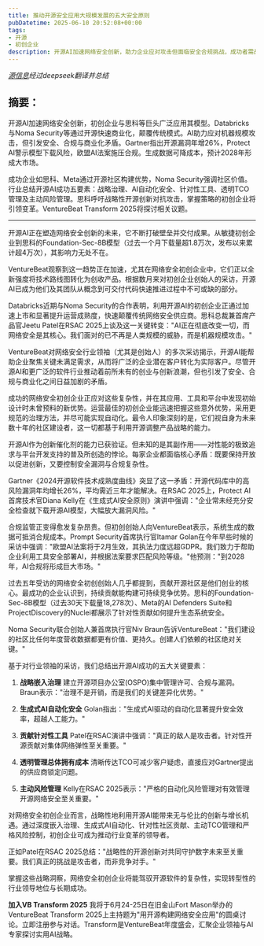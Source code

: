```yaml
---
title: 推动开源安全应用大规模发展的五大安全原则
pubDatetime: 2025-06-10 20:52:08+00:00
tags:
- 开源
- 初创企业
description: 开源AI加速网络安全创新，助力企业应对攻击但面临安全合规挑战，成功者需战略治理与风险管理，思科等巨头及初创企业正引领变革。
---
```


*[源信息](https://venturebeat.com/security/top-five-security-principles-driving-open-source-cyber-apps-at-scale/)经过deepseek翻译并总结*

## 摘要：

开源AI加速网络安全创新，初创企业与思科等巨头广泛应用其模型。Databricks与Noma Security等通过开源快速商业化，颠覆传统模式。AI助力应对机器规模攻击，但引发安全、合规与商业化矛盾。Gartner指出开源漏洞年增26%，Protect AI警示模型下载风险，欧盟AI法案施压合规。生成数据可降成本，预计2028年形成大市场。  

成功企业如思科、Meta通过开源社区构建优势，Noma Security强调社区价值。行业总结开源AI成功五要素：战略治理、AI自动化安全、针对性工具、透明TCO管理及主动风险管理。思科呼吁战略性开源创新对抗攻击，掌握策略的初创企业将引领变革。VentureBeat Transform 2025将探讨相关议题。

---

开源AI正在塑造网络安全创新的未来，它不断打破壁垒并交付成果。从敏捷初创企业到思科的Foundation-Sec-8B模型（过去一个月下载量超1.8万次，发布以来累计超4万次），其影响力无处不在。

VentureBeat观察到这一趋势正在加速，尤其在网络安全初创企业中，它们正以全新强度将技术路线图转化为创收产品。根据数月来对初创企业创始人的采访，开源AI已成为他们及其团队从概念到可交付代码快速推进过程中不可或缺的部分。

Databricks近期与Noma Security的合作表明，利用开源AI的初创企业正通过加速上市和显著提升运营成熟度，快速颠覆传统网络安全供应商。思科总裁兼首席产品官Jeetu Patel在RSAC 2025上谈及这一关键转变："AI正在彻底改变一切，而网络安全是其核心。我们面对的已不再是人类规模的威胁，而是机器规模攻击。"

VentureBeat对网络安全行业领袖（尤其是创始人）的多次采访揭示，开源AI能帮助企业聚焦关键未满足需求，从而将广泛的企业潜在客户转化为实际客户。尽管开源AI和更广泛的软件行业推动着前所未有的创业与创新浪潮，但也引发了安全、合规与商业化之间日益加剧的矛盾。

成功的网络安全初创企业正应对这些复杂性，并在其应用、工具和平台中发现初始设计时未曾预料的新优势。运营最佳的初创企业能迅速把握这些意外优势，采用更规范的治理方法，并尽可能实现自动化。最令人印象深刻的是，它们视自身为未来数十年的社区建设者，这一切都基于利用开源调整产品战略的能力。


开源AI作为创新催化剂的能力已获验证。但未知的是其副作用——对性能的极致追求与平台开发支持的普及所创造的悖论。每家企业都面临核心矛盾：既要保持开放以促进创新，又要控制安全漏洞与合规复杂性。

Gartner《2024开源软件技术成熟度曲线》突显了这一矛盾：开源代码库中的高风险漏洞年均增长26%，平均需近三年才能解决。在RSAC 2025上，Protect AI首席技术官Diana Kelly在《生成式AI安全原则》演讲中强调："企业常未经充分安全检查就下载开源AI模型，大幅放大漏洞风险。"

合规监管正变得愈发复杂昂贵。但初创创始人向VentureBeat表示，系统生成的数据可抵消合规成本。Prompt Security首席执行官Itamar Golan在今年早些时候的采访中强调："欧盟AI法案将于2月生效，其执法力度远超GDPR。我们致力于帮助企业利用工具安全部署AI，并根据法案要求匹配风险等级。"他预测："到2028年，AI合规将形成巨大市场。"


过去五年受访的网络安全初创创始人几乎都提到，贡献开源社区是他们创业的核心。最成功的企业认识到，持续贡献能构建可持续竞争优势。思科的Foundation-Sec-8B模型（过去30天下载量18,278次）、Meta的AI Defenders Suite和ProjectDiscovery的Nuclei都展示了针对性贡献如何提升生态系统安全。

Noma Security联合创始人兼首席执行官Niv Braun告诉VentureBeat："我们建设的社区比任何年度营收数据都更有价值、更持久。创建人们依赖的社区绝对关键。"


基于对行业领袖的采访，我们总结出开源AI成功的五大关键要素：

1. **战略嵌入治理**
建立开源项目办公室(OSPO)集中管理许可、合规与漏洞。Braun表示："治理不是开销，而是我们的关键差异化优势。"

2. **生成式AI自动化安全**
Golan指出："生成式AI驱动的自动化显著提升安全效率，超越人工能力。"

3. **贡献针对性工具**
Patel在RSAC演讲中强调："真正的敌人是攻击者。针对性开源贡献对集体网络弹性至关重要。"

4. **透明管理总体拥有成本**
清晰传达TCO可减少客户疑虑，直接应对Gartner提出的供应商锁定问题。

5. **主动风险管理**
Kelly在RSAC 2025表示："严格的自动化风险管理对有效管理开源网络安全至关重要。"


对网络安全初创企业而言，战略性地利用开源AI能带来无与伦比的创新与增长机遇。通过深度嵌入治理、生成式AI自动化、针对性社区贡献、主动TCO管理和严格风险控制，初创企业可成为推动行业变革的领导者。

正如Patel在RSAC 2025总结："战略性的开源创新对共同守护数字未来至关重要。我们真正的挑战是攻击者，而非竞争对手。"

掌握这些战略洞察，网络安全初创企业将能驾驭开源软件的复杂性，实现转型性的行业领导地位与长期成功。

**加入VB Transform 2025**
我将于6月24-25日在旧金山Fort Mason举办的VentureBeat Transform 2025上主持题为"用开源构建网络安全应用"的圆桌讨论。立即注册参与对话。Transform是VentureBeat年度盛会，汇聚企业领袖与AI专家探讨实用AI战略。